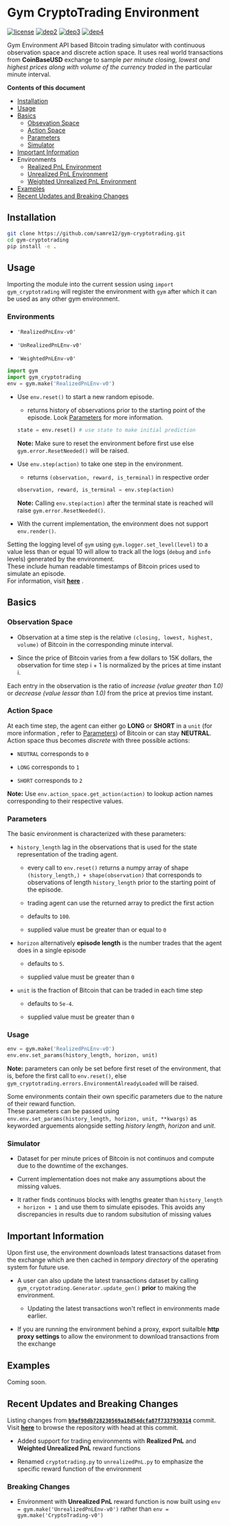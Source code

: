 # Gym CryptoTrading Environment

[![license](https://img.shields.io/packagist/l/doctrine/orm.svg)](https://github.com/samre12/deep-trading-agent/blob/master/LICENSE)
[![dep2](https://img.shields.io/badge/python-2.7-red.svg)](https://www.python.org/download/releases/2.7/)
[![dep3](https://img.shields.io/badge/status-in%20progress-green.svg)](https://github.com/samre12/gym-cryptotrading/)
[![dep4](https://img.shields.io/circleci/project/github/RedSparr0w/node-csgo-parser.svg)](https://github.com/samre12/gym-cryptotrading/)

Gym Environment API based Bitcoin trading simulator with continuous observation space and discrete action space. It uses real world transactions from **CoinBaseUSD** exchange to sample *per minute closing, lowest and highest prices along with volume of the currency traded* in the particular minute interval.

**Contents of this document**

- [Installation](#installation)
- [Usage](#usage)
- [Basics](#basics)
    - [Obsevation Space](#obs)
    - [Action Space](#action)
    - [Parameters](#params)
    - [Simulator](#simulator)
- [Important Information](#inf)
- Environments
    - [Realized PnL Environment](https://github.com/samre12/gym-cryptotrading/wiki/Realized-PnL-Trading-Environment)
    - [Unrealized PnL Environment](https://github.com/samre12/gym-cryptotrading/wiki/Unrealized-PnL-Trading-Environment)
    - [Weighted Unrealized PnL Environment](https://github.com/samre12/gym-cryptotrading/wiki/Weighted-Unrealized-PnL-Trading-Environment)
- [Examples](#exp)
- [Recent Updates and Breaking Changes](#changes)

<a name="introduction"></a>

## Installation

```bash
git clone https://github.com/samre12/gym-cryptotrading.git
cd gym-cryptotrading
pip install -e .
```

<a name="usage"></a>

## Usage

Importing the module into the current session using `import gym_cryptotrading` will register the environment with `gym` after which it can be used as any other gym environment.

### Environments

- `'RealizedPnLEnv-v0'`

- `'UnRealizedPnLEnv-v0'`

- `'WeightedPnLEnv-v0'`

```python
import gym
import gym_cryptotrading
env = gym.make('RealizedPnLEnv-v0')
```

- Use `env.reset()` to start a new random episode.

    - returns history of observations prior to the starting point of the episode. Look [Parameters](#params) for more information.

    ```python
    state = env.reset() # use state to make initial prediction
    ```

    **Note:** Make sure to reset the environment before first use else `gym.error.ResetNeeded()` will be raised.

- Use `env.step(action)` to take one step in the environment.

    - returns `(observation, reward, is_terminal)` in respective order

    ```python
    observation, reward, is_terminal = env.step(action)
    ```

    **Note:** Calling `env.step(action)` after the terminal state is reached will raise `gym.error.ResetNeeded()`.

- With the current implementation, the environment does not support `env.render()`.

Setting the logging level of `gym` using `gym.logger.set_level(level)` to a value less than or equal 10 will allow to track all the logs (`debug` and `info` levels) generated by the environment.</br>
These include human readable timestamps of Bitcoin prices used to simulate an episode.</br>
For information, visit [**here**](https://github.com/openai/gym/blob/293eea787a662f501b0e4aab512d3769e830ece2/gym/logger.py#L11) .


<a name="basics"></a>

## Basics

<a name="obs"></a>

### Observation Space

- Observation at a time step is the relative `(closing, lowest, highest, volume)` of Bitcoin in the corresponding minute interval.

- Since the price of Bitcoin varies from a few dollars to 15K dollars, the observation for time step i + 1 is normalized by the prices at time instant i.

Each entry in the observation is the ratio of *increase (value greater than 1.0)* or *decrease (value lessar than 1.0)* from the price at previos time instant.

<a name="action"></a>

### Action Space

At each time step, the agent can either go **LONG** or **SHORT** in a `unit` (for more information , refer to [Parameters](#params)) of Bitcoin or can stay **NEUTRAL**.</br>
Action space thus becomes *discrete* with three possible actions:

- `NEUTRAL` corresponds to `0`

- `LONG` corresponds to `1`

- `SHORT` corresponds to `2`

**Note:** Use `env.action_space.get_action(action)` to lookup action names corresponding to their respective values.

<a name="params"></a>

### Parameters

The basic environment is characterized with these parameters:

- `history_length` lag in the observations that is used for the state representation of the trading agent.</br>

    - every call to `env.reset()` returns a numpy array of shape `(history_length,) + shape(observation)` that corresponds to observations of length `history_length` prior to the starting point of the episode.

    - trading agent can use the returned array to predict the first action

    - defaults to `100`.

    - supplied value must be greater than or equal to `0`

- `horizon` alternatively **episode length** is the number trades that the agent does in a single episode

    - defaults to `5`.

    - supplied value must be greater than `0`

- `unit` is the fraction of Bitcoin that can be traded in each time step

    - defaults to `5e-4`.

    - supplied value must be greater than `0`

### Usage

```python
env = gym.make('RealizedPnLEnv-v0')
env.env.set_params(history_length, horizon, unit)
```

**Note:** parameters can only be set before first reset of the environment, that is, before the first call to `env.reset()`, else `gym_cryptotrading.errors.EnvironmentAlreadyLoaded` will be raised.

Some environments contain their own specific parameters due to the nature of their reward function.</br>
These parameters can be passed using `env.env.set_params(history_length, horizon, unit, **kwargs)` as keyworded arguements alongside setting *history length*, *horizon* and *unit*.

<a name="simulator"></a>

### Simulator

- Dataset for per minute prices of Bitcoin is not continuos and compute due to the downtime of the exchanges.

- Current implementation does not make any assumptions about the missing values.

- It rather finds continuos blocks with lengths greater than `history_length + horizon + 1` and use them to simulate episodes. This avoids any discrepancies in results due to random subsitution of missing values

<a name="inf"></a>

## Important Information

Upon first use, the environment downloads latest transactions dataset from the exchange which are then cached in *tempory directory* of the operating system for future use.</br>

- A user can also update the latest transactions dataset by calling `gym_cryptotrading.Generator.update_gen()` **prior** to making the environment.

    - Updating the latest transactions won't reflect in environments made earlier.

- If you are running the environment behind a proxy, export suitalble **http proxy settings** to allow the environment to download transactions from the exchange

<a name="exp"></a>

## Examples
Coming soon.

<a name="changes"></a>

## Recent Updates and Breaking Changes

Listing changes from [**`b9af98db728230569a18d54dcfa87f7337930314`**](https://github.com/samre12/gym-cryptotrading/commit/b9af98db728230569a18d54dcfa87f7337930314) commit. Visit [**here**](https://github.com/samre12/gym-cryptotrading/tree/b9af98db728230569a18d54dcfa87f7337930314) to browse the repository with head at this commit.

- Added support for trading environments with **Realized PnL** and **Weighted Unrealized PnL** reward functions

- Renamed `cryptotrading.py` to `unrealizedPnL.py` to emphasize the specific reward function of the environment

### Breaking Changes

- Environment with **Unrealized PnL** reward function is now built using `env = gym.make('UnrealizedPnLEnv-v0')` rather than `env = gym.make('CryptoTrading-v0')`